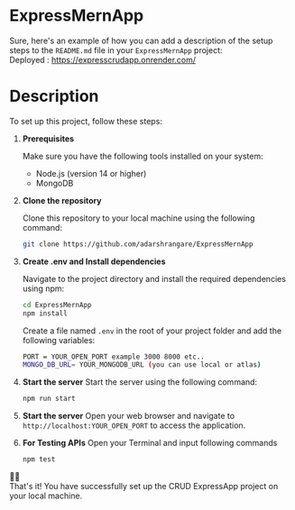 # ExpressMernApp

Sure, here's an example of how you can add a description of the setup steps to the `README.md` file in your `ExpressMernApp` project:\
Deployed : https://expresscrudapp.onrender.com/
# Description

To set up this project, follow these steps:

1. **Prerequisites**

   Make sure you have the following tools installed on your system:

   - Node.js (version 14 or higher)
   - MongoDB

2. **Clone the repository**

   Clone this repository to your local machine using the following command:

   ```bash
   git clone https://github.com/adarshrangare/ExpressMernApp
    ```

3. **Create .env and Install dependencies**

    Navigate to the project directory and install the required dependencies using npm:

    ```bash
    cd ExpressMernApp
    npm install
    ```
    Create a file named `.env` in the root of your project folder and add the following variables:
    
    ```bash
    PORT = YOUR_OPEN_PORT example 3000 8000 etc..
    MONGO_DB_URL= YOUR_MONGODB_URL (you can use local or atlas)
    ```

4. **Start the server**
    Start the server using the following command:

    ```bash
    npm run start
    ```

5. **Start the server**
    Open your web browser and navigate to `http://localhost:YOUR_OPEN_PORT` to access the application.


6. **For Testing APIs**
    Open your Terminal and input following commands
    
    ```bash
    npm test
    ```

🎉🎉\
That's it! You have successfully set up the CRUD ExpressApp project on your local machine.
